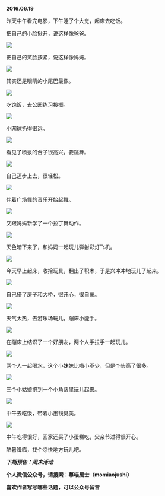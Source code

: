 
          
            
**2016.06.19**

昨天中午看完电影，下午睡了个大觉，起床去吃饭。

把自己的小脸揪开，说这样像爸爸。



![](//upload-images.jianshu.io/upload_images/51001-506dbf5e2cd973a1.jpg)




把自己的笑脸按紧，说这样像妈妈。



![](//upload-images.jianshu.io/upload_images/51001-d0defb6ea9c8755c.jpg)




其实还是眼睛的小尾巴最像。



![](//upload-images.jianshu.io/upload_images/51001-b8def0cb799911d4.jpg)




吃饱饭，去公园练习投掷。




![](//upload-images.jianshu.io/upload_images/51001-ebac8ed9f5b71cd0.jpg)




小网球扔得很远。




![](//upload-images.jianshu.io/upload_images/51001-988ff0064212fa7f.jpg)




看见了喷泉的台子很高兴，要跳舞。




![](//upload-images.jianshu.io/upload_images/51001-f4e6c5322a2f00bf.jpg)




自己迈步上去，很轻松。




![](//upload-images.jianshu.io/upload_images/51001-2caf7cd2041bcb20.jpg)




伴着广场舞的音乐开始起舞。




![](//upload-images.jianshu.io/upload_images/51001-7a26f86345a1aed9.jpg)




又跟妈妈新学了一个拉丁舞动作。




![](//upload-images.jianshu.io/upload_images/51001-b535ecf8f5827e75.jpg)




天色暗下来了，和妈妈一起玩儿弹射彩灯飞机。




![](//upload-images.jianshu.io/upload_images/51001-1ca0ff8a6477014e.jpg)




今天早上起床，收拾玩具，翻出了积木，于是兴冲冲地玩儿了起来。




![](//upload-images.jianshu.io/upload_images/51001-2b5aea31e8af4696.jpg)




自己搭了房子和大桥，很开心，很自豪。




![](//upload-images.jianshu.io/upload_images/51001-fc47166c363f11fa.jpg)




天气太热，去游乐场玩儿，蹦床小能手。




![](//upload-images.jianshu.io/upload_images/51001-0fb297244ef38e11.jpg)




在蹦床上结识了一个好朋友，两个人手拉手一起玩儿。




![](//upload-images.jianshu.io/upload_images/51001-c154a5fb09f4bed6.jpg)




两个人一起喝水，这个小妹妹比喵小不少，但是个头高了很多。




![](//upload-images.jianshu.io/upload_images/51001-57d0789a5fcd6d29.jpg)




三个小姑娘挤到一个小角落里玩儿起来。




![](//upload-images.jianshu.io/upload_images/51001-fcc02b3838afc067.jpg)




中午去吃饭，带着小墨镜臭美。




![](//upload-images.jianshu.io/upload_images/51001-5d3b22593f7ec6c3.jpg)




中午吃得很好，回家还买了小蛋糕吃，父亲节过得很开心。

酷暑降临，找个凉快地方玩儿吧。


***下期预告：周末活动***


**个人微信公众号，请搜索：摹喵居士（momiaojushi）**

**喜欢作者写写哪些话题，可以公众号留言**

          
        